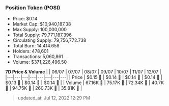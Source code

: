 
  ### Position Token (POSI)
  - Price: $0.14
  - Market Cap: $10,940,187.38
  - Max Supply: 100,000,000
  - Total Supply: 79,771,187.396
  - Circulating Supply: 79,756,772.738
  - Total Burn: 14,414.658
  - Holders: 478,601
  - Transactions: 5,060,861
  - Volume: $371,226,496.50

  **7D Price & Volume**
  | | 06&#x2F;07 | 07&#x2F;07 | 08&#x2F;07 | 09&#x2F;07 | 10&#x2F;07 | 11&#x2F;07 | 12&#x2F;07 |
  |---|---|---|---|---|---|---|---|
  | Price | $0.15 🚀 | $0.14 🔻 | $0.14 🔻 | $0.14 🔻 | $0.13 🔻 | $0.14 🚀 | $0.14 🔻 |
  | Volume | 67.16K 🔻 | 75.17K 🚀 | 72.34K 🔻 | 40.7K 🔻 | 94.75K 🚀 | 260.73K 🚀 | 35.81K 🔻 |

  > updated_at: Jul 12, 2022 12:29 PM

